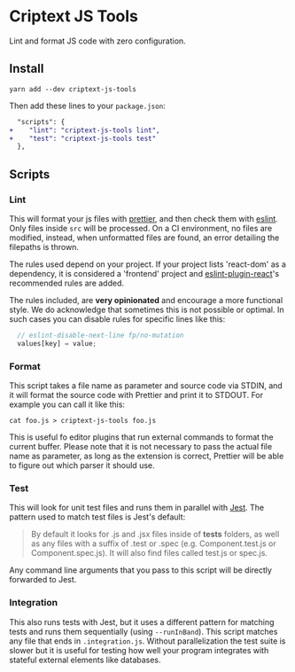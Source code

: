# Criptext JS Tools

Lint and format JS code with zero configuration.

## Install

```
yarn add --dev criptext-js-tools
```

Then add these lines to your `package.json`:

``` diff
  "scripts": {
+    "lint": "criptext-js-tools lint",
+    "test": "criptext-js-tools test"
  },
```

## Scripts

### Lint

This will format your js files with [prettier](https://github.com/prettier/prettier), and then check them with [eslint](https://github.com/eslint/eslint). Only files inside `src` will be processed. On a CI environment, no files are modified, instead, when unformatted files are found, an error detailing the filepaths is thrown. 

The rules used depend on your project. If your project lists 'react-dom' as a dependency, it is considered a 'frontend' project and [eslint-plugin-react](https://github.com/yannickcr/eslint-plugin-react)'s recommended rules are added.

The rules included, are **very opinionated** and encourage a more functional style. We do acknowledge that sometimes this is not possible or optimal. In such cases you can disable rules for specific lines like this:

``` javascript
  // eslint-disable-next-line fp/no-mutation
  values[key] = value;
```

### Format

This script takes a file name as parameter and source code via STDIN, and it will format the source code with Prettier and print it to STDOUT. For example you can call it like this:

```
cat foo.js > criptext-js-tools foo.js
```

This is useful fo editor plugins that run external commands to format the current buffer. Please note that it is not necessary to pass the actual file name as parameter, as long as the extension is correct, Prettier will be able to figure out which parser it should use.

### Test

This will look for unit test files and runs them in parallel with [Jest](https://facebook.github.io/jest/). The pattern used to match test files is Jest's default:

>  By default it looks for .js and .jsx files inside of __tests__ folders, as well as any files with a suffix of .test or .spec (e.g. Component.test.js or Component.spec.js). It will also find files called test.js or spec.js.

 Any command line arguments that you pass to this script will be directly forwarded to Jest.

### Integration

This also runs tests with Jest, but it uses a different pattern for matching tests and runs them sequentially (using `--runInBand`). This script matches any file that ends in `.integration.js`. Without parallelization the test suite is slower but it is useful for testing how well your program integrates with stateful external elements like databases. 

